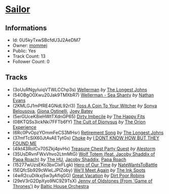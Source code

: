 # [Sailor](https://open.spotify.com/playlist/0U5kyTxwSBcfdU3J2AeDM7)
## Informations
<!-- META_BEGIN -->
- Id: 0U5kyTxwSBcfdU3J2AeDM7
- Owner: [mommej](https://open.spotify.com/user/mommej)
- Public: Yes
- Track Count: 13
- Follower Count: 0
<!-- META_END -->


## Tracks
<!-- TRACK_LIST_BEGIN -->
- (3oUuRNgyIuiqVTWLCChp3s) [Wellerman](https://open.spotify.com/track/3oUuRNgyIuiqVTWLCChp3s) *by* [The Longest Johns](https://open.spotify.com/artist/5k979N1TnPncUyqlXlaRSv)
- (54OBgO0Xwu20Jak9TMXbR7) [Wellerman - Sea Shanty](https://open.spotify.com/track/54OBgO0Xwu20Jak9TMXbR7) *by* [Nathan Evans](https://open.spotify.com/artist/1PKErrAhYFdfrDymGHRQRo)
- (2KMLGJ1mPfRE4GNdL92rl3) [Toss A Coin To Your Witcher](https://open.spotify.com/track/2KMLGJ1mPfRE4GNdL92rl3) *by* [Sonya Belousova](https://open.spotify.com/artist/0JnNzCUsHuDcUcBatOzuGP), [Giona Ostinelli](https://open.spotify.com/artist/2GGcFMw7PABKRpAS0lpYX6), [Joey Batey](https://open.spotify.com/artist/3yhgVqRLh6DyzacZyQPNWc)
- (5erGUceK8ieHWtTXdnGP65) [Dirty Imbecile](https://open.spotify.com/track/5erGUceK8ieHWtTXdnGP65) *by* [The Happy Fits](https://open.spotify.com/artist/73rPcaYEhBd0UuVZBqqyQJ)
- (08KTQSs3ickNki7FFTb6fY) [The Cult of Dionysus](https://open.spotify.com/track/08KTQSs3ickNki7FFTb6fY) *by* [The Orion Experience](https://open.spotify.com/artist/2qU0jqxiFeXrw5NTV1bIQM)
- (6Rc0PvOpzYOmmFeCS3MHsr) [Retirement Song](https://open.spotify.com/track/6Rc0PvOpzYOmmFeCS3MHsr) *by* [The Longest Johns](https://open.spotify.com/artist/5k979N1TnPncUyqlXlaRSv)
- (37mfTcSlX60JtAvAETytGs) [Choke](https://open.spotify.com/track/37mfTcSlX60JtAvAETytGs) *by* [I DONT KNOW HOW BUT THEY FOUND ME](https://open.spotify.com/artist/0Raaw7kr1Vzat4ZvHzjsJR)
- (4Ikt43RoICv70SZkj4pvHx) [Treasure Chest Party Quest](https://open.spotify.com/track/4Ikt43RoICv70SZkj4pvHx) *by* [Alestorm](https://open.spotify.com/artist/3OpqU68JpZlzvjAJj3B2Da)
- (35UsDRvnFWxVhvo2LtmMtG) [Wolf Totem (feat. Jacoby Shaddix of Papa Roach)](https://open.spotify.com/track/35UsDRvnFWxVhvo2LtmMtG) *by* [The HU](https://open.spotify.com/artist/0b2B3PwcYzQAhuJacmcYgc), [Jacoby Shaddix](https://open.spotify.com/artist/3a0Ol9AaugGXjf1ZQcAs1U), [Papa Roach](https://open.spotify.com/artist/4RddZ3iHvSpGV4dvATac9X)
- (15277wUzsEKo3bxCIxFLgk) [Hero of Our Time](https://open.spotify.com/track/15277wUzsEKo3bxCIxFLgk) *by* [NateWantsToBattle](https://open.spotify.com/artist/0Vb15td3iKkAzdGD5Sj9Ky)
- (5EQfcSb929cWIeLJPIZoby) [We'll Meet Again](https://open.spotify.com/track/5EQfcSb929cWIeLJPIZoby) *by* [The Ink Spots](https://open.spotify.com/artist/5bOsFzuJ6QZMr86ezC4oXY)
- (4wR2cuDiIkxj5w3yAflqGG) [Great Vacation](https://open.spotify.com/track/4wR2cuDiIkxj5w3yAflqGG) *by* [Dirt Poor Robins](https://open.spotify.com/artist/16lGevDffmuRakKVvdJ983)
- (29eV3rG2DpXyo9NC9Z9TsX) [Jenny of Oldstones (From 'Game of Thrones')](https://open.spotify.com/track/29eV3rG2DpXyo9NC9Z9TsX) *by* [Baltic House Orchestra](https://open.spotify.com/artist/3ePD9fcUe4xY18t2do765D)
<!-- TRACK_LIST_END -->
